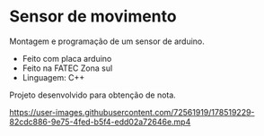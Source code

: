 # Sensor de movimento

Montagem e programação de um sensor de arduino.

- Feito com placa arduino
- Feito na FATEC Zona sul
- Linguagem: C++

Projeto desenvolvido para obtenção de nota. 


https://user-images.githubusercontent.com/72561919/178519229-82cdc886-9e75-4fed-b5f4-edd02a72646e.mp4

